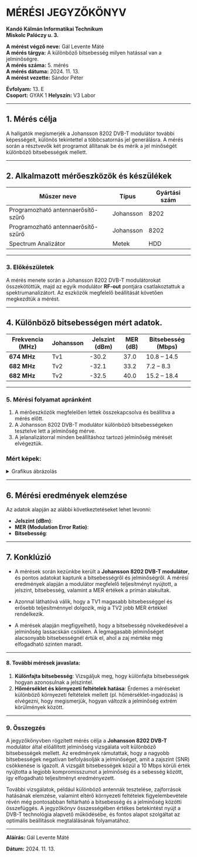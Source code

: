 
# MÉRÉSI JEGYZŐKÖNYV

**Kandó Kálmán Informatikai Technikum**  
**Miskolc Palóczy u. 3.**

**A mérést végző neve:** Gál Levente Máté  
**A mérés tárgya:** A különböző bitsebesség milyen hatással van a jelminőségre.  
**A mérés száma:** 5. mérés  
**A mérés dátuma:** 2024. 11. 13.  
**A mérést vezette:** Sándor Péter  

**Évfolyam:** 13. E  
**Csoport:** GYAK 1 
**Helyszín:** V3 Labor  

---

## 1. Mérés célja
A hallgatók megismerjék a Johansson 8202 DVB-T modulátor további képességeit, különös tekintettel a többcsatornás jel generálásra. A mérés során a résztvevők két programot állítanak be és mérik a jel minőségét különböző bitsebességek mellett.

---

## 2. Alkalmazott mérőeszközök és készülékek

| Műszer neve                         | Típus       | Gyártási szám |
| ----------------------------------- | ----------- | ------------- |
| Programozható antennaerősítő-szűrő  | Johansson   | 8202          |
| Programozható antennaerősítő-szűrő  | Johansson   | 8202          |
| Spectrum Analizátor                 | Metek       | HDD           |

---

### 3. Előkészületek
A mérés menete során a Johansson 8202 DVB-T modulátorokat összekötöttük, majd az egyik modulátor **RF-out** pontjára csatlakoztattuk a spektrumanalizátort. Az eszközök megfelelő beállítását követően megkezdtük a mérést.

---

## 4. Különböző bitsebességen mért adatok.

| Frekvencia (MHz) | Johansson        | Jelszint (dBm) | MER (dB) | Bitsebesség (Mbps) |
| ---------------- | ---------------- | -------------- | -------- | ------------------ |
| **674 MHz**      | Tv1              | -30.2          | 37.0     | 10.8 – 14.5        |
| **682 MHz**      | Tv2              | -32.1          | 33.2     | 7.2 – 8.3          |
| **682 MHz**      | Tv2              | -32.5          | 40.0     | 15.2 – 18.4        |

---

### 5. Mérési folyamat apránként
1. A mérőeszközök megfelelően lettek összekapcsolva és beállítva a mérés előtt.   
2. A Johansson 8202 DVB-T modulátor különböző bitsebességeken tesztelve lett a jelminőség mérve.   
3. A jelanalizátorral minden beállításhoz tartozó jelminőség mérését elvégeztük.   

### Mért képek:

<details>
    <summary>Grafikus ábrázolás</summary>
    ![d553cce9-92d5-4cbb-8faa-159b6424967b](https://github.com/user-attachments/assets/c15d6007-de6b-49cc-a4f1-bdfa722fd45a)
</details>

---

## 6. Mérési eredmények elemzése
Az adatok alapján az alábbi következtetéseket lehet levonni:
- **Jelszint (dBm)**:
- **MER (Modulation Error Ratio)**: 
- **Bitsebesség**: 
---

## 7. Konklúzió

 - A mérések során kezünkbe került a **Johansson 8202 DVB-T modulátor**, és pontos adatokat kaptunk a bitsebességről és jelminőségről. A mérési eredmények alapján a modulátor megfelelő teljesítményt nyújtott, a jelszint, bitsebesség, valamint a MER értékek a prímán alakultak.

 - Azonnal láthatóvá válik, hogy a TV1 magasabb bitsebességgel és erősebb teljesítménnyel dolgozik, míg a TV2 jobb MER értékkel rendelkezik.

- A mérések alapján megfigyelhető, hogy a bitsebesség növekedésével a jelminőség lassacskán csökken. A legmagasabb jelminőséget alacsonyabb bitsebességnél értük el, ahol a zaj mértéke még elfogadható szinten maradt.

---

#### 8. További mérések javaslata:
1. **Különfajta bitsebesség**: Vizsgáljuk meg, hogy különfajta bitsebességek hogyan azonosulnak a jelszintel.
2. **Hőmérséklet és környezeti feltételek hatása**: Érdemes a méréseket különböző környezeti feltételek mellett (pl. hőmérséklet-ingadozás) is elvégezni, hogy megismerjük, hogyan változik a jelminőség extrém körülmények között.

---

### 9. Összegzés

A jegyzőkönyvben rögzített mérés célja a **Johansson 8202 DVB-T** modulátor által előállított jelminőség vizsgálata volt különböző bitsebességek mellett. Az eredmények rámutattak, hogy a nagyobb bitsebességek negatívan befolyásolják a jelminőséget, amit a zajszint (SNR) csökkenése is igazolt. A vizsgált bitsebességek közül a 10 Mbps körüli érték nyújtotta a legjobb kompromisszumot a jelminőség és a sebesség között, így elfogadható teljesítményt eredményezett.

További vizsgálatok, például különböző antennák tesztelése, zajforrások hatásának elemzése, valamint eltérő környezeti feltételek figyelembevétele révén még pontosabban feltárható a bitsebesség és a jelminőség közötti összefüggés. A jegyzőkönyv összességében értékes betekintést nyújt a DVB-T technológia alapvető működésébe, és fontos alapot szolgáltat az optimális beállítások megtalálásának folyamatához.


---


**Aláírás:** Gál Levente Máté

**Dátum:** 2024. 11. 13.
